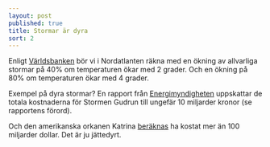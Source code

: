 ```yaml
---
layout: post
published: true
title: Stormar är dyra
sort: 2
---
```


Enligt [Världsbanken](http://www.worldbank.org/en/news/feature/2014/11/23/infographic-climate-change-latin-america-middle-east-central-asia) bör vi i Nordatlanten räkna med en ökning av allvarliga stormar på 40% om temperaturen ökar med 2 grader. Och en ökning på 80% om temperaturen ökar med 4 grader.

Exempel på dyra stormar? En rapport från [Energimyndigheten](https://energimyndigheten.a-w2m.se/Home.mvc?ResourceId=2187) uppskattar de totala kostnaderna för Stormen Gudrun till ungefär 10 miljarder kronor (se rapportens förord).

Och den amerikanska orkanen Katrina [beräknas](http://www.nbcnews.com/id/9329293/ns/business-eye_on_the_economy/t/how-hurricane-katrinas-costs-are-adding/#.VTtSTWTkfPU) ha kostat mer än 100 miljarder dollar. Det är ju jättedyrt.
